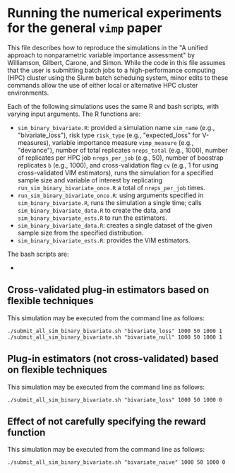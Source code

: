 # Running the numerical experiments for the general `vimp` paper

This file describes how to reproduce the simulations in the "A unified approach to nonparametric variable importance assessment" by Williamson, Gilbert, Carone, and Simon. While the code in this file assumes that the user is submitting batch jobs to a high-performance computing (HPC) cluster using the Slurm batch scheduing system, minor edits to these commands allow the use of either local or alternative HPC cluster environments.

Each of the following simulations uses the same R and bash scripts, with varying input arguments. The R functions are:

* `sim_binary_bivariate.R`: provided a simulation name `sim_name` (e.g., "bivariate_loss"), risk type `risk_type` (e.g., "expected_loss" for V-measures), variable importance measure `vimp_measure` (e.g., "deviance"), number of total replicates `nreps_total` (e.g., 1000), number of replicates per HPC job `nreps_per_job` (e.g., 50), number of boostrap replicates `b` (e.g., 1000), and cross-validation flag `cv` (e.g., 1 for using cross-validated VIM estimators), runs the simulation for a specified sample size and variable of interest by replicating `run_sim_binary_bivariate_once.R` a total of `nreps_per_job` times.
* `run_sim_binary_bivariate_once.R`: using arguments specified in `sim_binary_bivariate.R`, runs the simulation a single time; calls `sim_binary_bivariate_data.R` to create the data, and `sim_binary_bivariate_ests.R` to run the estimators.
* `sim_binary_bivariate_data.R`: creates a single dataset of the given sample size from the specified distribution.
* `sim_binary_bivariate_ests.R`: provides the VIM estimators.

The bash scripts are:

*

## Cross-validated plug-in estimators based on flexible techniques

This simulation may be executed from the command line as follows:

```{sh}
./submit_all_sim_binary_bivariate.sh "bivariate_loss" 1000 50 1000 1
./submit_all_sim_binary_bivariate.sh "bivariate_null" 1000 50 1000 1
```

## Plug-in estimators (not cross-validated) based on flexible techniques

This simulation may be executed from the command line as follows:

```{sh}
./submit_all_sim_binary_bivariate.sh "bivariate_loss" 1000 50 1000 0
```

## Effect of not carefully specifying the reward function

This simulation may be executed from the command line as follows:

```{sh}
./submit_all_sim_binary_bivariate.sh "bivariate_naive" 1000 50 1000 0
```

